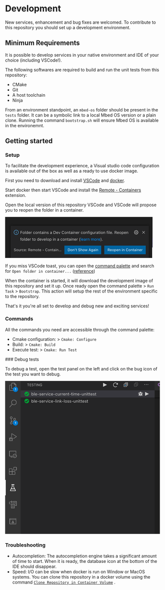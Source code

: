 # Development

New services, enhancement and bug fixes are welcomed. To contribute to this 
repository you should set up a development environment. 

## Minimum Requirements 

It is possible to develop services in your native environment and IDE of your 
choice (including VSCode!). 

The following softwares are required to build and run the unit tests from this 
repository: 
- CMake
- Git
- A host toolchain 
- Ninja

From an environment standpoint, an `mbed-os` folder should be present in the 
`tests` folder. It can be a symbolic link to a local Mbed OS version or a plain 
clone. Running the command `bootstrap.sh` will ensure Mbed OS is available in the 
environemnt. 

## Getting started 

### Setup

To facilitate the development experience, a Visual studio code configuration is 
available out of the box as well as a ready to use docker image. 

First you need to download and install [VSCode](https://code.visualstudio.com/)
and [docker](https://www.docker.com/products/docker-desktop). 

Start docker then start VSCode and install the [Remote - Containers](https://marketplace.visualstudio.com/items?itemName=ms-vscode-remote.remote-containers) extension. 

Open the local version of this repository VSCode and VSCode will propose you to 
reopen the folder in a container. 

![Open in container toast](./img/vscode-open-in-container.png)

If you miss VSCode toast, you can open the 
[command palette](https://code.visualstudio.com/docs/getstarted/userinterface#_command-palette)
and search for `Open folder in container...` ([reference](https://code.visualstudio.com/docs/remote/containers#_quick-start-open-an-existing-folder-in-a-container))

When the container is started, it will download the development image of this repository 
and set it up. Once ready open the command palette > `Run Task` > `Bootstrap`. 
This action will setup the rest of the environment specific to the repository.

That's it you're all set to develop and debug new and exciting services!

### Commands

All the commands you need are accessible through the command palette:
- Cmake configuration: > `Cmake: Configure`
- Build: > `Cmake: Build`
- Execute test: > `Cmake: Run Test` 

### Debug tests

To debug a test, open the test panel on the left and click on the bug icon of the test you want to debug.

![VScode debug](./img/vscode-debug.png)

### Troubleshooting

- Autocompletion: The autocompletion engine takes a significant amount of time to 
start. When it is ready, the database icon at the bottom of the IDE should disappear. 
- Speed: I/O can be slow when docker is run on Window or MacOS systems. You can 
clone this repository in a docker volume using the command [`Clone Repository in Container Volume`](https://code.visualstudio.com/docs/remote/containers#_quick-start-open-a-git-repository-or-github-pr-in-an-isolated-container-volume) .
